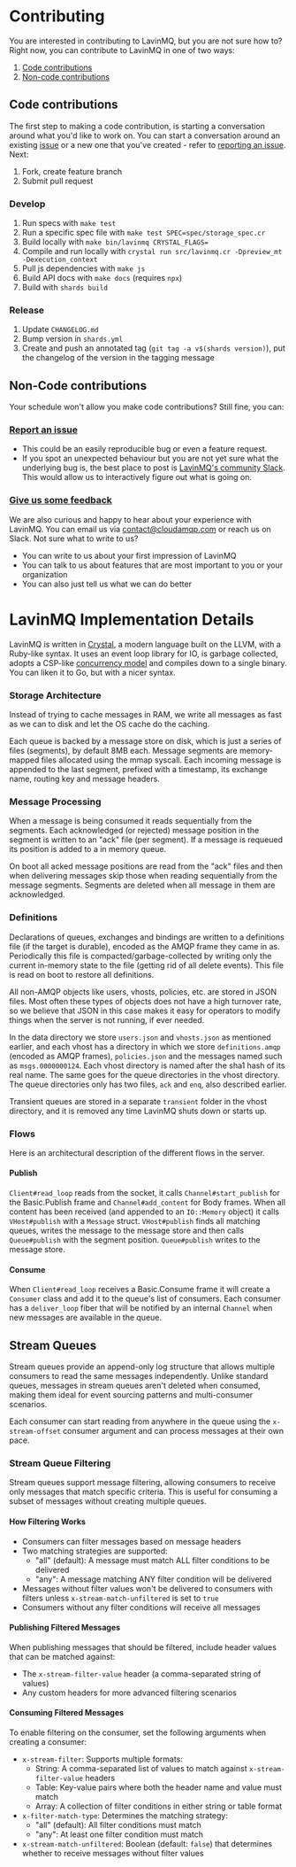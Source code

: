 # Contributing
You are interested in contributing to LavinMQ, but you are not sure how to? 
Right now, you can contribute to LavinMQ in one of two ways:

1. [Code contributions](#code-contributions)
2. [Non-code contributions](#non-code-contributions)

## Code contributions

The first step to making a code contribution, is starting a conversation around what you'd like to work on. You can start a conversation around an existing [issue](https://github.com/cloudamqp/lavinmq/issues) or a new one that you've created - refer to [reporting an issue](#report-an-issue). Next:

1. Fork, create feature branch
1. Submit pull request

### Develop

1. Run specs with `make test`
1. Run a specific spec file with `make test SPEC=spec/storage_spec.cr`
1. Build locally with `make bin/lavinmq CRYSTAL_FLAGS=`
1. Compile and run locally with `crystal run src/lavinmq.cr -Dpreview_mt -Dexecution_context`
1. Pull js dependencies with `make js`
1. Build API docs with `make docs` (requires `npx`)
1. Build with `shards build`

### Release

1. Update `CHANGELOG.md`
1. Bump version in `shards.yml`
1. Create and push an annotated tag (`git tag -a v$(shards version)`), put the changelog of the version in the tagging message

## Non-Code contributions

Your schedule won't allow you make code contributions? Still fine, you can:

### [Report an issue](https://github.com/cloudamqp/lavinmq/issues/new)

- This could be an easily reproducible bug or even a feature request.
- If you spot an unexpected behaviour but you are not yet sure what the underlying bug is, the best place to post is [LavinMQ's community Slack](https://join.slack.com/t/lavinmq/shared_invite/zt-1v28sxova-wOyhOvDEKYVQMQpLePNUrg). This would allow us to interactively figure out what is going on. 

### [Give us some feedback](https://github.com/cloudamqp/lavinmq/discussions)

We are also curious and happy to hear about your experience with LavinMQ. You can email us via contact@cloudamqp.com or reach us on Slack. Not sure what to write to us?

- You can write to us about your first impression of LavinMQ
- You can talk to us about features that are most important to you or your organization
- You can also just tell us what we can do better


# LavinMQ Implementation Details

LavinMQ is written in [Crystal](https://crystal-lang.org/), a modern
language built on the LLVM, with a Ruby-like syntax. It uses an event loop
library for IO, is garbage collected, adopts a CSP-like [concurrency
model](https://crystal-lang.org/docs/guides/concurrency.html) and compiles down
to a single binary. You can liken it to Go, but with a nicer syntax.

### Storage Architecture

Instead of trying to cache messages in RAM, we write all messages as fast as we can to disk and let the OS cache do the caching.

Each queue is backed by a message store on disk, which is just a series of files (segments),
by default 8MB each. Message segments are memory-mapped files allocated using the mmap syscall.
Each incoming message is appended to the last segment, prefixed with a timestamp, its exchange 
name, routing key and message headers.

### Message Processing

When a message is being consumed it reads sequentially from the segments.
Each acknowledged (or rejected) message position in the segment is written to an "ack" file
(per segment). If a message is requeued its position is added to a in memory queue.

On boot all acked message positions are read from the "ack" files and then
when delivering messages skip those when reading sequentially from the message segments.
Segments are deleted when all message in them are acknowledged.

### Definitions

Declarations of queues, exchanges and bindings are written to a definitions
file (if the target is durable), encoded as the AMQP frame they came in as.
Periodically this file is compacted/garbage-collected by writing only the 
current in-memory state to the file (getting rid of all delete events). 
This file is read on boot to restore all definitions.

All non-AMQP objects like users, vhosts, policies, etc. are stored in
JSON files. Most often these types of objects does not have a high
turnover rate, so we believe that JSON in this case makes it easy for
operators to modify things when the server is not running, if ever needed.

In the data directory we store `users.json` and `vhosts.json` as mentioned earlier,
and each vhost has a directory in which we store `definitions.amqp`
(encoded as AMQP frames), `policies.json` and the messages named such as `msgs.0000000124`.
Each vhost directory is named after the sha1 hash of its real name. The same goes
for the queue directories in the vhost directory. The queue directories only has two files,
`ack` and `enq`, also described earlier.

Transient queues are stored in a separate `transient` folder in the vhost directory, and it
is removed any time LavinMQ shuts down or starts up.

### Flows

Here is an architectural description of the different flows in the server.

#### Publish

`Client#read_loop` reads from the socket, it calls `Channel#start_publish` for the Basic.Publish frame
and `Channel#add_content` for Body frames. When all content has been received
(and appended to an `IO::Memory` object) it calls `VHost#publish` with a `Message` struct.
`VHost#publish` finds all matching queues, writes the message to the message store and then
calls `Queue#publish` with the segment position. `Queue#publish` writes to the message store.

#### Consume

When `Client#read_loop` receives a Basic.Consume frame it will create a `Consumer` class and add it to
the queue's list of consumers. Each consumer has a `deliver_loop` fiber that will be notified
by an internal `Channel` when new messages are available in the queue.


## Stream Queues

Stream queues provide an append-only log structure that allows multiple consumers to read the same messages independently. Unlike standard queues, messages in stream queues aren't deleted when consumed, making them ideal for event sourcing patterns and multi-consumer scenarios.

Each consumer can start reading from anywhere in the queue using the `x-stream-offset` consumer argument and can process messages at their own pace.

### Stream Queue Filtering

Stream queues support message filtering, allowing consumers to receive only messages that match specific criteria. This is useful for consuming a subset of messages without creating multiple queues. 

#### How Filtering Works
- Consumers can filter messages based on message headers
- Two matching strategies are supported:
  - "all" (default): A message must match ALL filter conditions to be delivered
  - "any": A message matching ANY filter condition will be delivered
- Messages without filter values won't be delivered to consumers with filters unless `x-stream-match-unfiltered` is set to `true`
- Consumers without any filter conditions will receive all messages

#### Publishing Filtered Messages
When publishing messages that should be filtered, include header values that can be matched against:
- The `x-stream-filter-value` header (a comma-separated string of values)
- Any custom headers for more advanced filtering scenarios

#### Consuming Filtered Messages

To enable filtering on the consumer, set the following arguments when creating a consumer:

- `x-stream-filter`: Supports multiple formats:
  - String: A comma-separated list of values to match against `x-stream-filter-value` headers
  - Table: Key-value pairs where both the header name and value must match
  - Array: A collection of filter conditions in either string or table format
- `x-filter-match-type`: Determines the matching strategy:
  - "all" (default): All filter conditions must match
  - "any": At least one filter condition must match
- `x-stream-match-unfiltered`: Boolean (default: `false`) that determines whether to receive messages without filter values